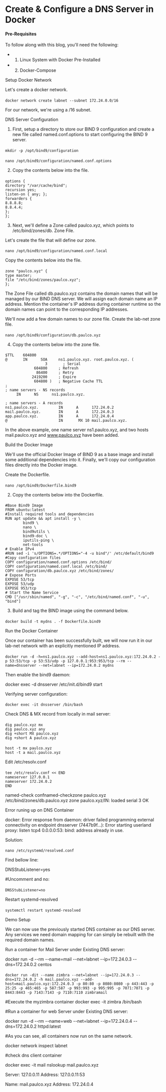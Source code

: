 # Create & Configure a DNS Server in Docker

#### Pre-Requisites
To follow along with this blog, you'll need the following:

- 1. Linux System with Docker Pre-Installed
- 2. Docker-Compose

Setup Docker Network

Let's create a docker network.
####
    docker network create labnet --subnet 172.24.0.0/16

For our network, we're using a /16 subnet.

DNS Server Configuration

1. First, setup a directory to store our BIND 9 configuration and create a new file called named.conf.options to start configuring the BIND 9 server.
####
    mkdir -p /opt/bind9/configuration
####
    nano /opt/bind9/configuration/named.conf.options

2. Copy the contents below into the file.
####
    options {    
    directory "/var/cache/bind";    
    recursion yes;    
    listen-on { any; };    
    forwarders {            
    8.8.8.8;            
    8.8.4.4;    
    };
    };

3. Next, we'll define a Zone called paulco.xyz, which points to /etc/bind/zones/db. Zone File.

Let's create the file that will define our zone.
####
    nano /opt/bind9/configuration/named.conf.local

Copy the contents below into the file.
####
    zone "paulco.xyz" {    
    type master;    
    file "/etc/bind/zones/paulco.xyz";
    };

The Zone File called db.paulco.xyz contains the domain names that will be managed by our BIND DNS server. We will assign each domain name an IP address. Mention the container's IP address during container runtime so the domain names can point to the corresponding IP addresses.

We'll now add a few domain names to our zone file. Create the lab-net zone file.
####
    nano /opt/bind9/configuration/db.paulco.xyz

4. Copy the contents below into the zone file.
####
    $TTL    604800
    @       IN      SOA     ns1.paulco.xyz. root.paulco.xyz. (
                      3       ; Serial
                 604800     ; Refresh
                  86400     ; Retry
                2419200     ; Expire
                 604800 )   ; Negative Cache TTL
    ;
    ; name servers - NS records
         IN      NS      ns1.paulco.xyz.
    
    ; name servers - A records
    ns1.paulco.xyz.         IN      A      172.24.0.2
    mail.paulco.xyz.        IN      A      172.24.0.3
    app.paulco.xyz.         IN      A      172.24.0.4
    @                       IN       MX 10 mail.paulco.xyz.

In the above example, one name server ns1.paulco.xyz, and two hosts mail.paulco.xyz and www.paulco.xyz have been added.

Build the Docker Image

We'll use the official Docker Image of BIND 9 as a base image and install some additional dependencies into it. Finally, we'll copy our configuration files directly into the Docker image.

Create the Dockerfile.
####
    nano /opt/bind9/Dockerfile.bind9

2. Copy the contents below into the Dockerfile.
####
    #Base Bind9 Image
    FROM ubuntu:latest
    #Install required tools and dependencies
    RUN apt update && apt install -y \  
            bind9 \  
            nano \  
            bind9utils \
            bind9-doc \  
            iputils-ping \
            net-tools
    # Enable IPv4
    #RUN sed -i 's/OPTIONS=.*/OPTIONS="-4 -u bind"/' /etc/default/bind9
    #Copy configuration files
    COPY configuration/named.conf.options /etc/bind/
    COPY configuration/named.conf.local /etc/bind/
    COPY configuration/db.paulco.xyz /etc/bind/zones/
    # Expose Ports
    EXPOSE 53/tcp
    EXPOSE 53/udp
    EXPOSE 953/tcp
    # Start the Name Service
    CMD ["/usr/sbin/named", "-g", "-c", "/etc/bind/named.conf", "-u", "bind"]

3. Build and tag the BIND image using the command below.
####
    docker build -t mydns . -f Dockerfile.bind9

Run the Docker Container

Once our container has been successfully built, we will now run it in our lab-net network with an explicitly mentioned IP address.
####
    docker run -d -h=ns1.paulco.xyz --add-host=ns1.paulco.xyz:172.24.0.2 -p 53:53/tcp -p 53:53/udp -p 127.0.0.1:953:953/tcp --rm --name=dnsserver --net=labnet --ip=172.24.0.2 mydns

Then enable the bind9 daemon:

docker exec -d dnsserver /etc/init.d/bind9 start

Verifying server configuration:
####
    docker exec -it dnsserver /bin/bash

Check DNS & MX record from locally in mail server:
####
    dig paulco.xyz mx
    dig paulco.xyz any
    dig +short MX paulco.xyz
    dig +short A paulco.xyz
####
    host -t mx paulco.xyz
    host -t a mail.paulco.xyz

Edit /etc/resolv.conf
####
    tee /etc/resolv.conf << END
    nameserver 127.0.0.1
    nameserver 172.24.0.2
    END

named-check
confnamed-checkzone paulco.xyz /etc/bind/zones/db.paulco.xyz
zone paulco.xyz/IN: loaded serial 3
OK

Error runing up on DNS Container

docker: Error response from daemon: driver failed programming external connectivity on endpoint dnsserver (7447b9f...): Error starting userland proxy: listen tcp4 0.0.0.0:53: bind: address already in use.

Solution:
####
    nano /etc/systemd/resolved.conf
    
Find bellow line:

DNSStubListener=yes

#Uncomment and no:
####
    DNSStubListener=no

Restart systemd-resolved
####
    systemctl restart systemd-resolved

Demo Setup

We can now use the previously started DNS container as our DNS server. Any services we need domain mapping for can simply be rebuilt with the required domain names.

Run a container for Mail Server under Existing DNS server:

docker run -d --rm --name=mail --net=labnet --ip=172.24.0.3 --dns=172.24.0.2 centos
####
    docker run -dit --name zimbra --net=labnet --ip=172.24.0.3 --dns=172.24.0.2 -h mail.paulco.xyz --add-host=mail.paulco.xyz:172.24.0.3 -p 80:80 -p 8080:8080 -p 443:443 -p 25:25 -p 465:465 -p 587:587 -p 993:993 -p 995:995 -p 7071:7071 -p 8443:8443 -p 7143:7143 -p 7110:7110 zimbramail

#Execute the myzimbra container
docker exec -it zimbra /bin/bash



#Run a container for web Server under Existing DNS server:

docker run -d --rm --name=web --net=labnet --ip=172.24.0.4 --dns=172.24.0.2 httpd:latest

#As you can see, all containers now run on the same network.

docker network inspect labnet

#check dns client container

docker exec -it mail nslookup mail.paulco.xyz 

Server:         127.0.0.11
Address:        127.0.0.11:53

Name:   mail.paulco.xyz
Address: 172.24.0.4


